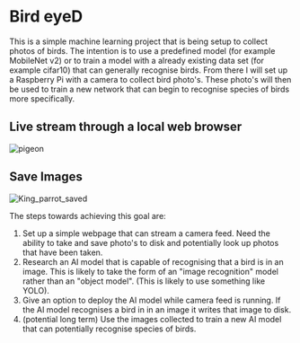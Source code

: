 # Bird eyeD

This is a simple machine learning project that is being setup to collect photos of birds. The intention is to use a predefined model (for example MobileNet v2) or to train a model with a already existing data set (for example cifar10) that can generally recognise birds. From there I will set up a Raspberry Pi with a camera to collect bird photo's. These photo's will then be used to train a new network that can begin to recognise species of birds more specifically.

## Live stream through a local web browser
![pigeon](https://github.com/JackEverson/bird_eyeD/assets/111256162/1a3f9870-0683-409c-a038-9da21bf54f25)

## Save Images
![King_parrot_saved](https://github.com/JackEverson/bird_eyeD/assets/111256162/ce94735e-bd42-492f-b6fb-817e50ac2dba)

The steps towards achieving this goal are:
1) Set up a simple webpage that can stream a camera feed. Need the ability to take and save photo's to disk and potentially look up photos that have been taken.
2) Research an AI model that is capable of recognising that a bird is in an image. This is likely to take the form of an "image recognition" model rather than an "object model". (This is likely to use something like YOLO).
3) Give an option to deploy the AI model while camera feed is running. If the AI model recognises a bird in in an image it writes that image to disk.
4) (potential long term) Use the images collected to train a new AI model that can potentially recognise species of birds.
